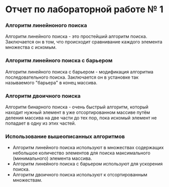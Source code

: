 # Отчет по лабораторной работе № 1

### Алгоритм линейноного поиска
Алгоритм линейного поиска - это простейший алгоритм поиска. Заключается он в том, что происходит сравнивание каждого элемента  множества с искомым. 

### Алгоритм линейного поиска с барьером
Алгоритм линейного поиска с барьером - модификация алгоритма последовательного поиска. Заключается он в установке так называемого "барьера" в конец массива.

### Алгоритм двоичного поиска
Алгоритм бинарного поиска - очень быстрый алгоритм, который находит нужный элемент в уже отсортированном массиве путём деления массива на две части до тех пор, пока искомый элемент не попадает в одну из этих частей.

### Использование вышеописанных алгоритмов
* Алгоритм линейного поиска используют в множествах содержащих небольшое количество элементов для поиска максимального (минимального) элемента массива.
* Алгоритм линейного поиска с барьером используют для ускорения поиска.
* Алгоритм двоичного поиска используют к отсортированным множествам.